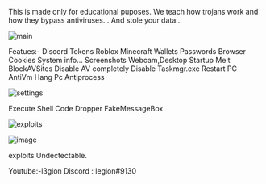 This is made only for educational puposes. We teach how trojans work and how they bypass antiviruses... And stole your data...


![main](https://github.com/hackerl3gion/l3gion-Stealer/assets/136676724/c02c2e01-3865-413a-bbbb-ce087c1069e4)



Featues:-
Discord Tokens
Roblox
Minecraft
Wallets
Passwords
Browser Cookies
System info...
Screenshots Webcam,Desktop
Startup
Melt
BlockAVSites
Disable AV completely
Disable Taskmgr.exe
Restart PC
AntiVm
Hang Pc
Antiprocess


![settings](https://github.com/hackerl3gion/l3gion-Stealer/assets/136676724/40f4e151-97fe-40e3-b8e1-e4e9b35faf04)


Execute Shell Code
Dropper
FakeMessageBox

![exploits](https://github.com/hackerl3gion/l3gion-Stealer/assets/136676724/268d46f5-4ebb-4dea-bac5-b47d323ba281)

![image](https://github.com/hackerl3gion/l3gion-Stealer/assets/136676724/32742173-4754-4fd6-8bc6-7c4a81e34a97)


exploits Undectectable.

Youtube:-l3gion
Discord : legion#9130

